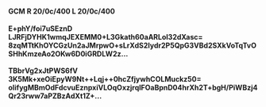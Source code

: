#### GCM R 20/0c/400 L 20/0c/400
**E+phY/foi7uSEznD**<br/>**LJRFjDYHK1wmqJEXEMM0+L3Gkath60aARLol32dXasc=**<br/>**8zqMTtKhOYCGzUn2aJMrpwO+sLrXdS2Iydr2P5QpG3VBd2SXkVoTqTvOSHhKmzeAo2OKw6D0iGRDLW2z...**<br/><br/>
**TBbrVg2xJtPWS6fV**<br/>**3K5Mk+xeOiEpyW9Nt++Lqj++0hcZfjywhCOLMuckz50=**<br/>**oIifygMBmOdFdcvuEznpxiVLOqOxzjrqlFOaBpnD04hrXh2T+bgH/PiWBzj4Qr23rww7aPZBzAdXt1Z+...**